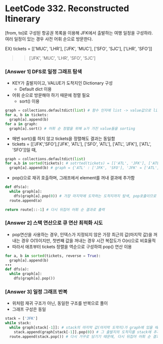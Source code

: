 # LeetCode 332. Reconstructed Itinerary

[from, to]로 구성된 항공권 목록을 이용해 JFK에서 출발하는 여행 일정을 구성하라. 여러 일정이 있는 경우 사전 어휘 순으로 방문한다.

EX) tickets = [['MUC', 'LHR'], ['JFK', 'MUC'], ['SFO', 'SJC'], ['LHR', 'SFO']]

>> ['JFK', 'MUC', 'LHR', 'SFO', 'SJC']

### [Answer 1] DFS로 일정 그래프 탐색
+ KEY가 출발지이고, VALUE가 도착지인 Dictionary 구성
  + Default dict 이용
+ 어휘 순으로 방문해야 하기 때문에 정렬 필요
  + sort() 이용

```python
graph = collections.defaultdict(list) # 함수 인자에 list -> value값으로 list를 가짐
for a, b in tickets:
  graph[a].append(b)
for a in graph:
  graph[a].sort() # 어휘 순 정렬을 위해 a가 가진 value들을 sorting
```

+ 매번 sort()를 하지 않고 tickets을 정렬해도 결과는 동일함
+ tickets = [['JFK','SFO'],['JFK', 'ATL'], ['SFO', 'ATL'], ['ATL', 'JFK'], ['ATL', 'SFO']]일 때,
```python
graph = collections.defaultdict(list)
for a,b in sorted(tickets): # sotrted(tickets) = [['ATL', 'JFK'], ['ATL', 'SFO'], ['JFK', 'ATL'], ['JFK', 'SFO'], ['SFO', 'ATL']]
  graph[a].append(b) # graph = {'ATL' : ['JFK', 'SFO'], 'JFK' = ['ATL', 'SFO'], 'SFO' = ['ATL']}
```
+ pop()으로 재귀 호출하며, 그래프에서 element를 꺼내 결과에 추가함

```python
def dfs(a):
  while graph[a]:
    dfs(graph[a].pop(0)) # 가장 마지막에 도착하는 도착지까지 탐색, pop호출이므로 탐색 후 삭제됨
  route.append(a)
  
return route[::-1] # 다시 뒤집어 어휘 순 결과로 출력
```
### [Answer 2] 스택 연산으로 큐 연산 최적화 시도
+ pop연산을 사용하는 경우, 인덱스가 지정되지 않은 가장 최근의 값(마지막 값)을 꺼내는 경우 O(1)이지만, 첫번째 값을 꺼내는 경우 시간 복잡도가 O(n)으로 비효율적
+ 따라서 애초부터 tickets 정렬을 역순으로 구성하여 pop() 연산 이용 
```python
for a, b in sorted(tickets, reverse = True):
  graph[a].append(b)
∙∙∙
def dfs(a):
  while graph[a]:
    dfs(graph[a].pop())
```

### [Answer 3] 일정 그래프 반복
+ 위처럼 재귀 구조가 아닌, 동일한 구조를 반복으로 풀이
+ 그래프 구성은 동일
```python
stack = ['JFK']
while stack:
  while graph[stack[-1]]: # stack의 마지막 값(마지막 도착지)가 graph에 있을 때(출발지로 존재할 때)
    stack.append(graph[stack[-1]].pop(0)) # 그 출발지의 도착지를 stack에 추가 
  route.append(stack.pop()) # 다시 거꾸로 담기기 때문에, 다시 뒤집어 어휘 순 결과로 리턴해야함 route[::-1]
```
